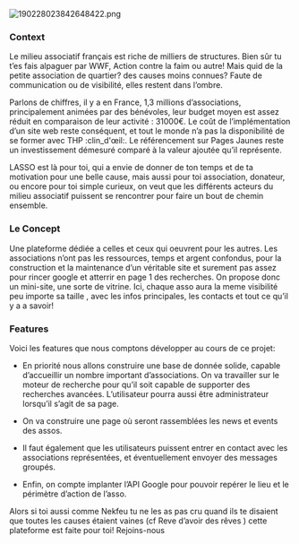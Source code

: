 
![190228023842648422.png](https://nsa40.casimages.com/img/2019/02/28//190228023842648422.png)


### Context


Le milieu associatif français est riche de milliers de structures. Bien sûr tu t’es fais alpaguer par WWF, Action contre la faim ou autre! Mais quid de la petite association de quartier? des causes moins connues? Faute de communication ou de visibilité, elles restent dans l’ombre.

Parlons de chiffres, il y a en France, 1,3 millions d’associations, principalement animées par des bénévoles, leur budget moyen est assez réduit en comparaison de leur activité : 31000€. Le coût de l’implémentation d’un site web reste conséquent, et tout le monde n’a pas la disponibilité de se former avec THP :clin_d'œil:. Le référencement sur Pages Jaunes reste un investissement démesuré comparé à la valeur ajoutée qu’il représente.

LASSO est là pour toi, qui a envie de donner de ton temps et de ta motivation pour une belle cause,  mais aussi pour toi association, donateur, ou encore pour toi simple curieux, on veut que les différents acteurs du milieu associatif puissent se rencontrer pour faire un bout de chemin ensemble.


### Le Concept


Une plateforme dédiée a celles et ceux qui oeuvrent pour les autres. Les associations n’ont pas les ressources, temps et argent confondus, pour la construction et la maintenance d’un véritable site et surement pas assez pour rincer google et atterrir en page 1 des recherches. On propose donc un mini-site, une sorte de vitrine. Ici, chaque asso aura la meme visibilité peu importe sa taille , avec les infos principales, les contacts et tout ce qu’il y a a savoir!


### Features


Voici les features que nous comptons développer au cours de ce projet:

* En priorité nous allons construire une base de donnée solide, capable d’accueillir un nombre important d’associations. On va travailler sur le moteur de recherche pour qu’il soit capable de supporter des recherches avancées. L’utilisateur pourra aussi être administrateur lorsqu’il s’agit de sa page.

* On va construire une page où seront rassemblées les news et events des assos. 

* Il faut également que les utilisateurs puissent entrer en contact avec les associations représentées, et éventuellement envoyer des messages groupés. 

* Enfin, on compte implanter l’API Google pour pouvoir repérer le lieu et le périmètre d’action de l’asso.



Alors si toi aussi comme Nekfeu tu ne les as pas cru quand ils te disaient que toutes les causes étaient vaines (cf Reve d’avoir des rêves ) cette plateforme est faite pour toi! Rejoins-nous 
